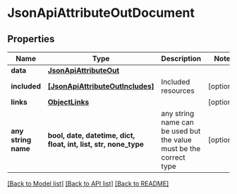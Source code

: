 # JsonApiAttributeOutDocument


## Properties
Name | Type | Description | Notes
------------ | ------------- | ------------- | -------------
**data** | [**JsonApiAttributeOut**](JsonApiAttributeOut.md) |  | 
**included** | [**[JsonApiAttributeOutIncludes]**](JsonApiAttributeOutIncludes.md) | Included resources | [optional] 
**links** | [**ObjectLinks**](ObjectLinks.md) |  | [optional] 
**any string name** | **bool, date, datetime, dict, float, int, list, str, none_type** | any string name can be used but the value must be the correct type | [optional]

[[Back to Model list]](../README.md#documentation-for-models) [[Back to API list]](../README.md#documentation-for-api-endpoints) [[Back to README]](../README.md)


